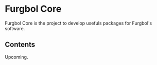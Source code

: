 # Furgbol Core
Furgbol Core is the project to develop usefuls packages for Furgbol's software.

## Contents
Upcoming.